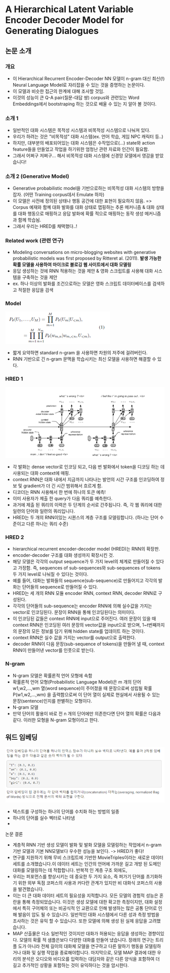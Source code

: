 # A Hierarchical Latent Variable Encoder Decoder Model for Generating Dialogues

## 논문 소개

### 개요
- 이 Hierarchical Recurrent Encoder-Decoder NN 모델이 n-gram 대신 최신(!) Neural Language Model로 자리잡을 수 있는 것을 증명하는 논문이다. 
- 이 모델과 비슷한 접근의 한계에 대해 조사할 것임.
- 이것의 성능이 큰 Q-A pair(질문-대답 쌍) corpus와 관련있는 Word Embeddings에서 bootstraping 하는 것으로 배울 수 있는 지 알아 볼 것이다. 


### 소개 1

- 일반적인 대화 시스템은 목적성 시스템과 비목적성 시스템으로 나눠져 있다. 
- 우리가 하려는 것은 "비목적성" 대화 시스템(ex. 언어 학습, 게임 NPC 캐릭터 등..)
- 하지만, 대부분의 배포되어있는 대화 시스템은 수작업으로(...) state와 action feature들을 만들었고 작업을 하기위한 엄청난 관련 자료와 인간이 필요함. 
- 그래서 어쩌구 저쩌구... 해서 비목적성 대화 시스템에 신경망 모델에서 영감을 받았습니다!


### 소개 2 (Generative Model)
- Generative probabilistic model을 기반으로하는 비목적성 대화 시스템의 방향을 잡자. (어떤 Training corpus데서 Emulate 하자)
- 이 모델은 사전에 정의된 상태나 행동 공간에 대한 표현이 필요하지 않음. => Corpus 예재와 함꼐 대화 발화를 대화 상태로 맵핑하는 추론 메커니즘 & 대화 상태를 대화 행동으로 매핑하고 응답 발화에 확률 적으로 매핑하는 동작 생성 메커니즘과 함께 학습뇜.
- 그래서 우리는 HRED를 채택했다..!


### Related work (관련 연구)
- Modeling conversations on micro-blogging websites with generative probabilistic models was first proposed by Ritteret al. (2011).
**발생 가능한 확률 모델을 사용하여 마이크로 블로깅 웹 사이트에서 대화 모델링**
- 응답 생성하는 것에 RNN 적용하는 것을 제안 & 영화 스크립트를 사용해 대화 시스템을 구축하는 것을 제안   
- ex. 하나 이상의 발화를 조건으로하는 모델은 영화 스크립트 데이터베이스를 검색하고 적절한 응답을 검색


### Model
![모델](/images/pic3.PNG) 
- 짧게 요약하면 standard n-gram 을 사용하면 차원의 저주에 걸려버린다. 
- RNN 기반으로 긴 n-gram 문맥을 학습시키는 최신 모델을 사용하면 해결할 수 있다. 


### HRED 1
![HRED](../images/pic1.PNG) 
- 각 발화는 dense vector로 인코딩 되고, 다음 번 발화에서 token을 디코딩 하는 데 사용되는 대화 context에 매핑.
- context RNN은 대화 내에서 지금까지 나타나는 발언의 시간 구조를 인코딩하여 정보 및 gradient가 더 긴 시간 범위해서 흐르게 함. 
- 디코더는 RNN 사용해서 한 번에 하나의 토큰 예측!
- 이미 사용자가 제출 한 query가 다음 쿼리를 예측한다. 
- 과거에 제출 된 쿼리의 이력은 두 단계의 순서로 간주됩니다. 즉, 각 웹 쿼리에 대한 일련의 단어와 일련의 쿼리입니다.
- HRED는 두 개의 RNN이있는 시퀀스의 계층 구조를 모델링합니다. (하나는 단어 수준이고 다른 하나는 쿼리 수준)

### HRED 2
- hierarchical recurrent encoder-decoder model (HRED)는 RNN의 확장판.
- encoder-decoder 구조를 대화 생성까지 확장시킨 것.
- 해당 모델은 각각의 output sequence가 두 가지 level의 체계로 만들어질 수 있다고 가정함. 즉, sequences of sub-sequences와 sub-sequences of tokens 두 가지 level로 나눠질 수 있다는 것이다.
- 예를 들어, 대화는 발화들의 sequence(sub-sequence)로 만들어지고 각각의 발화는 단어들의 sequence로 만들어질 수 있다.
- HRED는 세 개의 RNN 모듈 encoder RNN, context RNN, decoder RNN로 구성된다.
- 각각의 단어들의 sub-sequence는 encoder RNN에 의해 실수값을 가지는 vector로 인코딩된다. 문장이 RNN을 통해 인코딩된다는 의미이다.
- 이 인코딩된 값들은 context RNN에 input으로 주어진다. 여러 문장이 있을 때 context RNN은 인코딩된 여러 문장의 vector값을 input으로 받으며, 1~t번째까지의 문장의 모든 정보를 담기 위해 hidden state를 업데이트 하는 것이다.
- context RNN은 실수 값을 가지는 vector를 output으로 출력한다.
- decoder RNN이 다음 문장(sub-sequence of tokens)을 만들어 낼 때, context RNN이 만들어낸 vector를 인풋으로 받는다.



### N-gram 

- N-gram 모델은 확률론적 언어 모형에 속함
- 확률론적 언어 모형(Probabilistic Language Model)은 m 개의 단어 w1,w2,…,wm  열(word sequence)이 주어졌을 때 문장으로써 성립될 확률  P(w1,w2,…,wm)  을 출력함으로써 이 단어 열이 실제로 현실에서 사용될 수 있는 문장(sentence)인지를 판별하는 모형이다. 
- N-gram 모델
- 만약 단어의 활용이 바로 전 n 개의 단어에만 의존한다면 단어 열의 확률은 다음과 같다. 이러한 모형을 N-gram 모형이라고 한다.



## 워드 임베딩
![워드 임베딩](../images/pic2.png) 

-	텍스트를 구성하는 하나의 단어를 수치화 하는 방법의 일종 
-	하나의 단어를 실수 벡터로 나타냄
-	 

논문 결론

- 계층적 RNN 기반 생성 모델이 발화 및 발화 모델을 모델링하는 작업에서 n-gram 기반 모델과 기본 NN모델보다 우수한 성능을 보인다. -> HRED가 좋다!
- 연구를 지원하기 위해 무비 스크립트에 기반한 MovieTriples이라는 새로운 데이터 세트를 소개했습니다.이 데이터 세트는 인간의 언어에 가까운 길고 개방 된 도메인 대화를 모델링하는 데 적합합니다. 반복적 인 계층 구조 외에도, 
- 우리는 퍼포먼스를 향상시키는 데 중요한 두 가지 요소, 즉 퍼가기 단어를 초기화하기 위한 외부 독점 코퍼스의 사용과 커다란 관계가 있지만 비 대화식 코퍼스의 사용을 발견했습니다. 
- 이는 더 큰 대화 데이터 세트의 필요성을 지적합니다. 모든 모델의 경험적 성능은 혼란을 통해 측정되었습니다. 이것은 생성 모델에 대한 확고한 측정이지만, 대화 설정에서 특히 구어체의 또는 비공식적 인 교환으로 인해 발생하는 많은 공통 단어로 인해 발음이 압도 될 수 있습니다. 일반적인 대화 시스템에서 다른 성과 측정 방법을 조사하는 것은 유익 할 수 있습니다. 또한 모델에 의해 생성 된 실제 응답을 고려했습니다.
- MAP 산출물은 다소 일반적인 것이지만 대화가 허용되는 응답을 생성하는 경향이있다. 모델의 확률 적 샘플은보다 다양한 대화를 만들어 냈습니다. 장래의 연구는 트리플 도가 아니라 전체 길이의 대화체 모델을 연구하고 다른 말하기 행동을 모델링하거나 대화 및 실행 작업을 종료해야합니다. 마지막으로, 모델 MAP 결과에 대한 우리의 분석은 오디오와 비디오를 입력하는 대담자와 같은 다른 양식을 포함하여 더 길고 추가적인 상황을 포함하는 것이 유익하다는 것을 암시한다.

